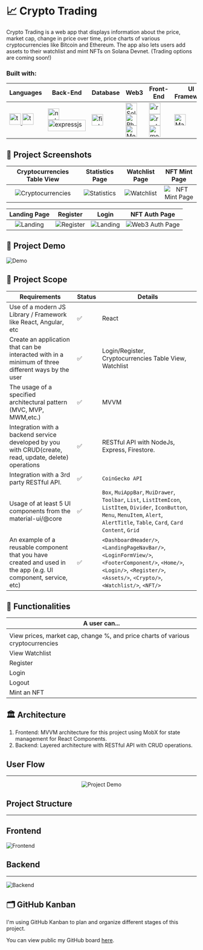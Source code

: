 # 📈 Crypto Trading

Crypto Trading is a web app that displays information about the price, market cap, change in price over time, price charts of various cryptocurrencies like Bitcoin and Ethereum. The app also lets users add assets to their watchlist and mint NFTs on Solana Devnet. (Trading options are coming soon!)

<h3 align="left">Built with:</h3>

| Languages                                                                                                                                                                                                                                                                                                                                                                                                                                                                                       | Back-End                                                                                                                                                                                                                                                                                                                                                                             | Database                                                                                                                                                                                     | Web3                                                                                                                                                                                                                                                                                                                                                                                                                                                                                                                                                                                                                                                       | Front-End                                                                                                                                                                                                                                                                                                                                                                                                                                                                                                                                                                                            | UI Framework                                                                                                                                                                                                 | Hosting                                                                                                                                                                                                                                                                                                                                                                                 |
| ----------------------------------------------------------------------------------------------------------------------------------------------------------------------------------------------------------------------------------------------------------------------------------------------------------------------------------------------------------------------------------------------------------------------------------------------------------------------------------------------- | ------------------------------------------------------------------------------------------------------------------------------------------------------------------------------------------------------------------------------------------------------------------------------------------------------------------------------------------------------------------------------------ | -------------------------------------------------------------------------------------------------------------------------------------------------------------------------------------------- | ---------------------------------------------------------------------------------------------------------------------------------------------------------------------------------------------------------------------------------------------------------------------------------------------------------------------------------------------------------------------------------------------------------------------------------------------------------------------------------------------------------------------------------------------------------------------------------------------------------------------------------------------------------- | ---------------------------------------------------------------------------------------------------------------------------------------------------------------------------------------------------------------------------------------------------------------------------------------------------------------------------------------------------------------------------------------------------------------------------------------------------------------------------------------------------------------------------------------------------------------------------------------------------- | ------------------------------------------------------------------------------------------------------------------------------------------------------------------------------------------------------------ | --------------------------------------------------------------------------------------------------------------------------------------------------------------------------------------------------------------------------------------------------------------------------------------------------------------------------------------------------------------------------------------- |
| <a href="https://www.typescriptlang.org/" target="_blank" rel="noreferrer"><img src="https://raw.githubusercontent.com/devicons/devicon/master/icons/typescript/typescript-plain.svg" alt="typescript" width="30" height="30"/></a><a href="https://developer.mozilla.org/en-US/docs/Web/JavaScript" target="_blank" rel="noreferrer"> <img src="https://raw.githubusercontent.com/devicons/devicon/master/icons/javascript/javascript-plain.svg" alt="typescript" width="30" height="30"/></a> | <a href="https://nodejs.org" target="_blank" rel="noreferrer"><img src="https://upload.wikimedia.org/wikipedia/commons/d/d9/Node.js_logo.svg" alt="nodejs" width="30" height="30"/></a><a href="https://expressjs.com/" target="_blank" rel="noreferrer"> <img src="https://upload.wikimedia.org/wikipedia/commons/6/64/Expressjs.png" alt="expressjs" width="100" height="30"/></a> | <a href="https://firebase.google.com/" target="_blank" rel="noreferrer"> <img src="https://www.vectorlogo.zone/logos/firebase/firebase-icon.svg" alt="firebase" width="30" height="30"/></a> | <a href="https://solana.com/" target="_blank" rel="noreferrer"> <img src="https://raw.githubusercontent.com/tapabratadey/Just-Gifs/main/public/solana.svg" alt="Solana" width="30" height="30"/></a><a href="https://phantom.app/" target="_blank" rel="noreferrer"> <img src="https://raw.githubusercontent.com/tapabratadey/Just-Gifs/main/public/phantom.svg" alt="Phantom" width="30" height="30"/></a><a href="https://www.metaplex.com/" target="_blank" rel="noreferrer"> <img src="https://assets.website-files.com/6182ee30b608385a15466a3f/61830a3b2fae13390f52a5e0_Metaplex%20Logo%20Mark_blue.svg" alt="Metaplex" width="30" height="30"/></a> | <a href="https://reactjs.org/" target="_blank" rel="noreferrer"><img src="https://raw.githubusercontent.com/devicons/devicon/master/icons/react/react-original-wordmark.svg" alt="react" width="30" height="30"/></a><a href="https://redux-toolkit.js.org/" target="_blank" rel="noreferrer"><img src="https://cdn.jsdelivr.net/gh/devicons/devicon/icons/redux/redux-original.svg" alt="redux-toolkit" width="30" height="30"/></a><a href="https://mobx.js.org/README.html" target="_blank" rel="noreferrer"> <img src="https://mobx.js.org/img/mobx.png" alt="mobx" width="30" height="30"/></a> | <a href="https://mui.com/" target="_blank" rel="noreferrer"> <img src="https://cdn.jsdelivr.net/gh/devicons/devicon/icons/materialui/materialui-original.svg" alt="Materiul UI" width="30" height="30"/></a> | <a href="https://www.netlify.com/" target="_blank" rel="noreferrer"> <img src="https://cdn.worldvectorlogo.com/logos/netlify.svg" alt="Netlify" width="30" height="30"/></a><a href="https://www.heroku.com/" target="_blank" rel="noreferrer"><img src="https://cdn.jsdelivr.net/gh/devicons/devicon/icons/heroku/heroku-plain-wordmark.svg" alt="Heroku" width="30" height="30"/></a> |

## 🤳 Project Screenshots

|            Cryptocurrencies Table View             |               Statistics Page                |               Watchlist Page                |                   NFT Mint Page                   |
| :------------------------------------------------: | :------------------------------------------: | :-----------------------------------------: | :-----------------------------------------------: |
| ![Cryptocurrencies](./readme_assets/TableView.png) | ![Statistics](./readme_assets/StatsPage.png) | ![Watchlist](./readme_assets/Watchlist.png) | ![NFT Mint Page](./readme_assets/NFTDropPage.png) |

|                Landing Page                 |                 Register                  |                 Login                 |                   NFT Auth Page                    |
| :-----------------------------------------: | :---------------------------------------: | :-----------------------------------: | :------------------------------------------------: |
| ![Landing](./readme_assets/LandingPage.png) | ![Register](./readme_assets/Register.png) | ![Landing](./readme_assets/Login.png) | ![Web3 Auth Page](./readme_assets/NFTAuthPage.png) |

## 🚶 Project Demo

![Demo](./readme_assets/demo.gif)

## 🎯 Project Scope

| Requirements                                                                                                   | Status | Details                                                                                                                                                                                     |
| -------------------------------------------------------------------------------------------------------------- | ------ | ------------------------------------------------------------------------------------------------------------------------------------------------------------------------------------------- |
| Use of a modern JS Library / Framework like React, Angular, etc                                                | ✅     | React                                                                                                                                                                                       |
| Create an application that can be interacted with in a minimum of three different ways by the user             | ✅     | Login/Register, Cryptocurrencies Table View, Watchlist                                                                                                                                      |
| The usage of a specified architectural pattern (MVC, MVP, MWM,etc.)                                            | ✅     | MVVM                                                                                                                                                                                        |
| Integration with a backend service developed by you with CRUD(create, read, update, delete) operations         | ✅     | RESTful API with NodeJs, Express, Firestore.                                                                                                                                                |
| Integration with a 3rd party RESTful API.                                                                      | ✅     | `CoinGecko API`                                                                                                                                                                             |
| Usage of at least 5 UI components from the material-ui/@core                                                   | ✅     | `Box`, `MuiAppBar`, `MuiDrawer`, `Toolbar`, `List`, `ListItemIcon`, `ListItem`, `Divider`, `IconButton`, `Menu`, `MenuItem`, `Alert`, `AlertTitle`, `Table`, `Card`, `Card Content`, `Grid` |
| An example of a reusable component that you have created and used in the app (e.g. Ul component, service, etc) | ✅     | `<DashboardHeader/>`, `<LandingPageNavBar/>`, `<LoginFormView/>`, `<FooterComponent/>`, `<Home/>`, `<Login/>`, `<Register/>`, `<Assets/>`, `<Crypto/>`, `<Watchlist/>`, `<NFT/>`            |

## 🔬 Functionalities

| A user can...                                                                   |
| ------------------------------------------------------------------------------- |
|                                                                                 |
| View prices, market cap, change %, and price charts of various cryptocurrencies |
| View Watchlist                                                                  |
| Register                                                                        |
| Login                                                                           |
| Logout                                                                          |
| Mint an NFT                                                                     |

## 🏛 Architecture

1. Frontend: MVVM architecture for this project using MobX for state management for React Components.
2. Backend: Layered architecture with RESTful API with CRUD operations.

## User Flow

---

<p align="center" widht="100%">
	<img src="./readme_assets/UserFlow.png" alt="Project Demo"/>
</p>

## Project Structure

---

## Frontend

![Frontend](./readme_assets/Frontend.png)
</br>

## Backend

---

![Backend](./readme_assets/Backend.png)

## 🗂 GitHub Kanban

I'm using GitHub Kanban to plan and organize different stages of this project.

You can view public my GitHub board [here](https://github.com/tapabratadey/crypto-trading/projects/1).
